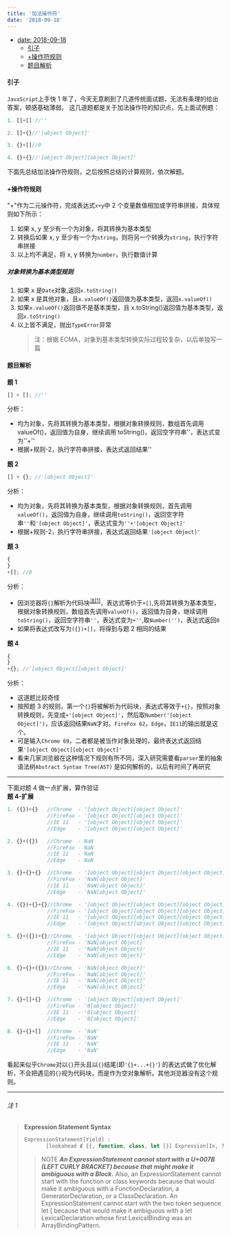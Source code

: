 ```yaml
---
title: '加法操作符'
date: '2018-09-18'
---
```


- [date: 2018-09-18](#date-2018-09-18)
    - [引子](#引子)
    - [+操作符规则](#操作符规则)
    - [题目解析](#题目解析)

#### 引子

`JavaScript`上手快 1 年了，今天无意刷到了几道传统面试题，无法有条理的给出答案，顿感基础薄弱。 这几道题都是关于加法操作符的知识点，先上面试例题：

```javascript
1. []+[] //''

2. []+{}//'[object Object]'

3. {}+[]//0

4. {}+{}//'[object Object][object Object]'
```

下面先总结加法操作符规则，之后按照总结的计算规则，依次解题。

#### +操作符规则

"+"作为二元操作符，完成表达式`x+y`中 2 个变量数值相加或字符串拼接，具体规则如下所示：

1. 如果 x, y 至少有一个为对象，将其转换为基本类型
2. 转换后如果 x, y 至少有一个为`string`，则将另一个转换为`string`，执行字符串拼接
3. 以上均不满足，将 x, y 转换为`number`，执行数值计算

##### <!-- omit in toc --> 对象转换为基本类型规则

1. 如果 x 是`Date`对象,返回`x.toString()`
2. 如果 x 是其他对象，且`x.valueOf()`返回值为基本类型，返回`x.valueOf()`
3. 如果`x.valueOf()`返回值不是基本类型，且 x.toString()返回值为基本类型，返回`x.toString()`
4. 以上皆不满足，抛出`TypeError`异常
   > 注：根据 ECMA，对象到基本类型转换实际过程较复杂，以后单独写一篇

#### 题目解析

**题 1**

```javascript
[] + []; //''
```

分析：

- 均为对象，先将其转换为基本类型，根据对象转换规则，数组首先调用 valueOf()，返回值为自身，继续调用 toString()，返回空字符串''，表达式变为''+''
- 根据+规则-2，执行字符串拼接，表达式返回结果''

**题 2**

```javascript
[] + {}; //'[object Object]'
```

分析：

- 均为对象，先将其转换为基本类型，根据对象转换规则，首先调用`valueOf()`，返回值为自身，继续调用`toString()`，返回空字符串`''`和`'[object Object]'`，表达式变为`''+'[object Object]'`
- 根据+规则-2，执行字符串拼接，表达式返回结果`'[object Object]'`

**题 3**

```javascript
{
}
+[]; //0
```

分析：

- 因浏览器将`{}`解析为代码块<sup>[注[1]](#注1)</sup>，表达式等价于`+[]`,先将其转换为基本类型，根据对象转换规则，数组首先调用`valueOf()`，返回值为自身，继续调用`toString()`，返回空字符串`''`，表达式变为`+''`,取`Number('')`，表达式返回`0`
- 如果将表达式改写为`({})+[]`，将得到与题 2 相同的结果

**题 4**

```javascript
{
}
+{}; //'[object Object][object Object]'
```

分析：

- 这道题比较奇怪
- 按照题 3 的规则，第一个`{}`将被解析为代码块，表达式等效于`+{}`，按照对象转换规则，先变成`+'[object Object]'`，然后取`Number('[object Object]')`，应该返回结果`NaN`才对。`FireFox 62`，`Edge`，`IE11`的输出就是这个。
- 可是输入`Chrome 69`，二者都是被当作对象处理的，最终表达式返回结果`'[object Object][object Object]'`
- 看来几家浏览器在这种情况下规则有所不同，深入研究需要看`parser`里的抽象语法树`Abstract Syntax Tree(AST)` 是如何解析的，以后有时间了再研究

---

下面对题 4 做一点扩展，算作验证  
**题 4-扩展**

```javascript
1. ({})+{}   //Chrome  - '[object Object][object Object]'
             //FireFox - '[object Object][object Object]'
             //IE 11   - '[object Object][object Object]'
             //Edge    - '[object Object][object Object]'

2. {}+({})   //Chrome  - NaN
             //FireFox - NaN
             //IE 11   - NaN
             //Edge    - NaN

3. {}+{}+{}  //Chrome  - '[object Object][object Object][object Object]'
             //FireFox - 'NaN[object Object]'
             //IE 11   - 'NaN[object Object]'
             //Edge    - 'NaN[object Object]'

4. ({})+{}+{}//Chrome  - '[object Object][object Object][object Object]'
             //FireFox - '[object Object][object Object][object Object]'
             //IE 11   - '[object Object][object Object][object Object]'
             //Edge    - '[object Object][object Object][object Object]'

5. {}+({})+{}//Chrome  - '[object Object][object Object][object Object]'
             //FireFox - 'NaN[object Object]'
             //IE 11   - 'NaN[object Object]'
             //Edge    - 'NaN[object Object]'

6. {}+{}+({})//Chrome  - 'NaN[object Object]'
             //FireFox - 'NaN[object Object]'
             //IE 11   - 'NaN[object Object]'
             //Edge    - 'NaN[object Object]'

7. {}+[]+{}  //Chrome  - '[object Object][object Object]'
             //FireFox - '0[object Object]'
             //IE 11   - '0[object Object]'
             //Edge    - '0[object Object]'

8. {}+{}+[]  //Chrome  - 'NaN'
             //FireFox - 'NaN'
             //IE 11   - 'NaN'
             //Edge    - 'NaN'
```

看起来似乎`Chrome`对以`{}`开头且以`{}`结尾(即`'{}+...+{}'`) 的表达式做了优化解析，不会把遇见的`{}`视为代码块，而是作为空对象解析。其他浏览器没有这个规则。

---

###### <!-- omit in toc -->注 1

> **Expression Statement**
 >**Syntax**
>
> ```javascript
> ExpressionStatement[Yield] :
>        [lookahead ∉ {{, function, class, let [}] Expression[In, ?Yield] ;
> ```
>
> > NOTE
> > **_An ExpressionStatement cannot start with a U+007B (LEFT CURLY BRACKET) because that might make it ambiguous with a Block._** Also, an ExpressionStatement cannot start with the function or class keywords because that would make it ambiguous with a FunctionDeclaration, a GeneratorDeclaration, or a ClassDeclaration. An ExpressionStatement cannot start with the two token sequence let [ because that would make it ambiguous with a let LexicalDeclaration whose first LexicalBinding was an ArrayBindingPattern.
